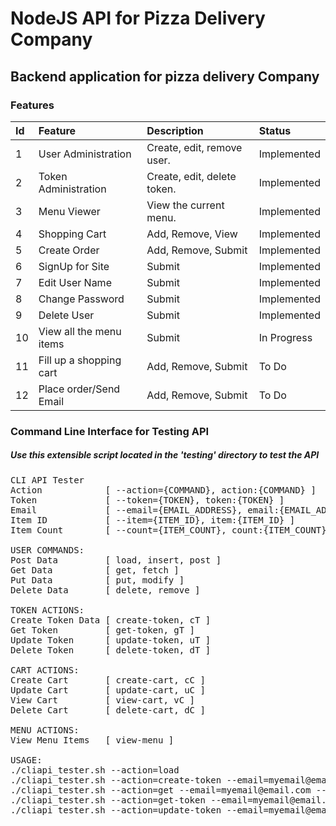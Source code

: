 # NodeJS API for Pizza Delivery Company
## Backend application for pizza delivery Company

### Features

| Id  | Feature                   | Description                  | Status      |
| :-  | :-----------------------  | :--------------------------  | :---------- |
| 1   | User Administration       | Create, edit, remove user.   | Implemented |
| 2   | Token Administration      | Create, edit, delete token.  | Implemented |
| 3   | Menu Viewer               | View the current menu.       | Implemented |
| 4   | Shopping Cart             | Add, Remove, View            | Implemented |
| 5   | Create Order              | Add, Remove, Submit          | Implemented |
| 6   | SignUp for Site           | Submit                       | Implemented |
| 7   | Edit User Name            | Submit                       | Implemented |
| 8   | Change Password           | Submit                       | Implemented |
| 9   | Delete User               | Submit                       | Implemented |
| 10  | View all the menu items   | Submit                       | In Progress |
| 11  | Fill up a shopping cart   | Add, Remove, Submit          | To Do       |
| 12  | Place order/Send Email    | Add, Remove, Submit          | To Do       |

### Command Line Interface for Testing API

<h5>Use this extensible script located in the 'testing' directory to test the API</h5>

<pre>
CLI API Tester
Action            [ --action={COMMAND}, action:{COMMAND} ]
Token             [ --token={TOKEN}, token:{TOKEN} ]
Email             [ --email={EMAIL_ADDRESS}, email:{EMAIL_ADDRESS} ]
Item ID           [ --item={ITEM_ID}, item:{ITEM_ID} ]
Item Count        [ --count={ITEM_COUNT}, count:{ITEM_COUNT} ]

USER COMMANDS:
Post Data         [ load, insert, post ]
Get Data          [ get, fetch ]
Put Data          [ put, modify ]
Delete Data       [ delete, remove ]

TOKEN ACTIONS:
Create Token Data [ create-token, cT ]
Get Token         [ get-token, gT ]
Update Token      [ update-token, uT ]
Delete Token      [ delete-token, dT ]

CART ACTIONS:
Create Cart       [ create-cart, cC ]
Update Cart       [ update-cart, uC ]
View Cart         [ view-cart, vC ]
Delete Cart       [ delete-cart, dC ]

MENU ACTIONS:
View Menu Items   [ view-menu ]

USAGE:
./cliapi_tester.sh --action=load
./cliapi_tester.sh --action=create-token --email=myemail@email.com
./cliapi_tester.sh --action=get --email=myemail@email.com --token=9zy66v8ktl40fe7qv5f
./cliapi_tester.sh --action=get-token --email=myemail@email.com --token=9zy66v8ktl40fe7qv5f
./cliapi_tester.sh --action=update-token --email=myemail@email.com --token=9zy66v8ktl40fe7qv5f
</pre>
